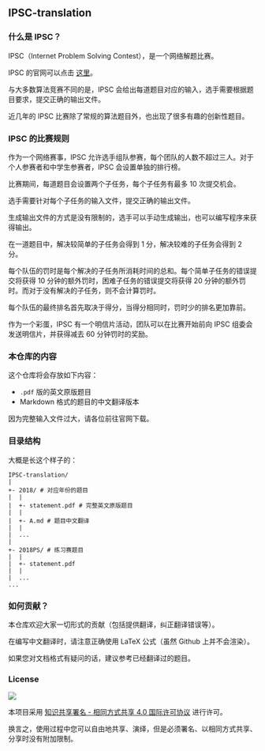 ## IPSC-translation

### 什么是 IPSC？

IPSC（Internet Problem Solving Contest），是一个网络解题比赛。

IPSC 的官网可以点击 [这里](https://ipsc.ksp.sk/)。

与大多数算法竞赛不同的是，IPSC 会给出每道题目对应的输入，选手需要根据题目要求，提交正确的输出文件。

近几年的 IPSC 比赛除了常规的算法题目外，也出现了很多有趣的创新性题目。

### IPSC 的比赛规则

作为一个网络赛事，IPSC 允许选手组队参赛，每个团队的人数不超过三人。对于个人参赛者和中学生参赛者，IPSC 会设置单独的排行榜。

比赛期间，每道题目会设置两个子任务，每个子任务有最多 10 次提交机会。

选手需要针对每个子任务的输入文件，提交正确的输出文件。

生成输出文件的方式是没有限制的，选手可以手动生成输出，也可以编写程序来获得输出。

在一道题目中，解决较简单的子任务会得到 1 分，解决较难的子任务会得到 2 分。

每个队伍的罚时是每个解决的子任务所消耗时间的总和。每个简单子任务的错误提交将获得 10 分钟的额外罚时，困难子任务的错误提交将获得 20 分钟的额外罚时。而对于没有解决的子任务，则不会计算罚时。

每个队伍的最终排名首先取决于得分，当得分相同时，罚时少的排名更加靠前。

作为一个彩蛋，IPSC 有一个明信片活动，团队可以在比赛开始前向 IPSC 组委会发送明信片，并获得减去 60 分钟罚时的奖励。

### 本仓库的内容

这个仓库将会存放如下内容：

- `.pdf` 版的英文原版题目
- Markdown 格式的题目的中文翻译版本

因为完整输入文件过大，请各位前往官网下载。

### 目录结构

大概是长这个样子的：

```plain
IPSC-translation/
|
+- 2018/ # 对应年份的题目
|  |
|  +- statement.pdf # 完整英文原版题目
|  |
|  +- A.md # 题目中文翻译
|  |
|  ...
|  
+- 2018PS/ # 练习赛题目
|  |
|  +- statement.pdf
|  |
|  ...
...
```

### 如何贡献？

本仓库欢迎大家一切形式的贡献（包括提供翻译，纠正翻译错误等）。

在编写中文翻译时，请注意正确使用 LaTeX 公式（虽然 Github 上并不会渲染）。

如果您对文档格式有疑问的话，建议参考已经翻译过的题目。

### License

[![](https://i.creativecommons.org/l/by-sa/4.0/88x31.png)](https://creativecommons.org/licenses/by-sa/4.0/deed.zh)

本项目采用 [知识共享署名 - 相同方式共享 4.0 国际许可协议](https://creativecommons.org/licenses/by-sa/4.0/deed.zh) 进行许可。

换言之，使用过程中您可以自由地共享、演绎，但是必须署名、以相同方式共享、分享时没有附加限制。